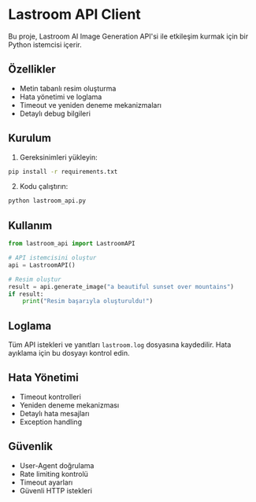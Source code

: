 # Lastroom API Client

Bu proje, Lastroom AI Image Generation API'si ile etkileşim kurmak için bir Python istemcisi içerir.

## Özellikler

- Metin tabanlı resim oluşturma
- Hata yönetimi ve loglama
- Timeout ve yeniden deneme mekanizmaları
- Detaylı debug bilgileri

## Kurulum

1. Gereksinimleri yükleyin:
```bash
pip install -r requirements.txt
```

2. Kodu çalıştırın:
```bash
python lastroom_api.py
```

## Kullanım

```python
from lastroom_api import LastroomAPI

# API istemcisini oluştur
api = LastroomAPI()

# Resim oluştur
result = api.generate_image("a beautiful sunset over mountains")
if result:
    print("Resim başarıyla oluşturuldu!")
```

## Loglama

Tüm API istekleri ve yanıtları `lastroom.log` dosyasına kaydedilir. Hata ayıklama için bu dosyayı kontrol edin.

## Hata Yönetimi

- Timeout kontrolleri
- Yeniden deneme mekanizması
- Detaylı hata mesajları
- Exception handling

## Güvenlik

- User-Agent doğrulama
- Rate limiting kontrolü
- Timeout ayarları
- Güvenli HTTP istekleri 